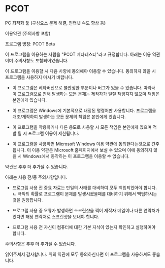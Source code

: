 # PCOT
PC 최적화 툴 (구성요소 문제 해결, 인터넷 속도 향상 등)



이용약관 (주의사항 포함)

프로그램 명칭: PCOT Beta

이 프로그램을 이용하는 사람을 "PCOT 베타테스터"라고 규정합니다. 아래는 이용 약관이며 주의사항도 포함되어있습니다.

이 프로그램을 이용할 시 다음 사항에 동의해야 이용할 수 있습니다. 동의하지 않을 시 프로그램을 사용하지 마시기 바랍니다.

- 이 프로그램은 베타버전으로 불안정한 부분이나 버그가 있을 수 있습니다. 따라서 이 프로그램으로 인해 발생하는 모든 문재는 제작자가 일절 책임지지 않으며 책임은 본인에게 있습니다.

- 이 프로그램은 Windows에 기본적으로 내장된 명령어만 사용합니다. 프로그램을 개조/개작하여 발생하는 모든 문제의 책임은 본인에게 있습니다.

- 이 프로그램을 악용하거나 다른 용도로 사용할 시 모든 책임은 본인에게 있으며 적발 될 시 프로그램 이용이 제한됩니다.

- 이 프로그램을 사용하면 Microsoft Windows 이용 약관에 동의한다는것으로 간주됩니다. 이 이용 약관은 Microsoft 홈페이지에서 보실 수 있으며 이에 동의하지 않을 시 Windows에서 동작하는 이 프로그램을 이용할 수 없습니다.

약관은 추후 더 추가될 수 있습니다.


아래는 사용 전/중 주의사항입니다.

- 프로그램 사용 전 중요 자료는 만일의 사태를 대비하여 모두 백업되있어야 합니다.
ㄴ 극악의 확률로 프로그램이 문제를 발생시켰을때를 대비하기 위해서 백업하시는것을 권장합니다. 

- 프로그램 사용 중 오류가 발생하면 스크린샷을 찍어 제작자 메일이나 다른 연락처가 있다면 해당 연락처로 스크린샷을 보내야 합니다.

- 프로그램 사용 전 자신이 컴퓨터에 대한 기본 지식이 있는지 확인하고 실행하여야 합니다.

주의사항은 추후 더 추가될 수 있습니다. 


읽어주셔서 감사합니다. 위의 약관에 모두 동의하신다면 이 프로그램을 사용하셔도 좋습니다.
